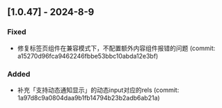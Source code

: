 ## [1.0.47] - 2024-8-9

### Fixed

- 修复标签页组件在兼容模式下，不配置额外内容组件报错的问题 (commit: a15270d96fca9462246fbbe53bbc10abda12e3bf)

### Added

- 补充「支持动态通知显示」的动态input对应的rels (commit: 1a97d8c9a0804daa9b1fb14794b23b2adb6ab21a)
